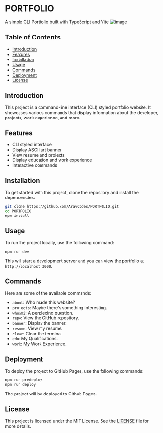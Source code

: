 # PORTFOLIO
A simple CLI Portfolio built with TypeScript and Vite
![image](https://github.com/user-attachments/assets/b0710492-c3a4-48ed-9b15-552ca5cf1011)

## Table of Contents

- [Introduction](#introduction)
- [Features](#features)
- [Installation](#installation)
- [Usage](#usage)
- [Commands](#commands)
- [Deployment](#deployment)
- [License](#license)

## Introduction

This project is a command-line interface (CLI) styled portfolio website. It showcases various commands that display information about the developer, projects, work experience, and more.

## Features

- CLI styled interface
- Display ASCII art banner
- View resume and projects
- Display education and work experience
- Interactive commands

## Installation

To get started with this project, clone the repository and install the dependencies:

```sh
git clone https://github.com/AravCodes/PORTFOLIO.git
cd PORTFOLIO
npm install
```

## Usage

To run the project locally, use the following command:

```sh
npm run dev
```

This will start a development server and you can view the portfolio at `http://localhost:3000`.

## Commands

Here are some of the available commands:

- `about`: Who made this website?
- `projects`: Maybe there's something interesting.
- `whoami`: A perplexing question.
- `repo`: View the GitHub repository.
- `banner`: Display the banner.
- `resume`: View my resume.
- `clear`: Clear the terminal.
- `edu`: My Qualifications.
- `work`: My Work Experience.

## Deployment

To deploy the project to GitHub Pages, use the following commands:
```sh
npm run predeploy
npm run deploy
```

The project will be deployed to Github Pages.

## License

This project is licensed under the MIT License. See the [LICENSE](LICENSE) file for more details.
